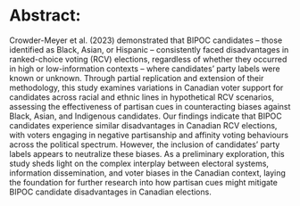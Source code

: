 # Abstract:
Crowder-Meyer et al. (2023) demonstrated that BIPOC candidates – those identified as Black, Asian, or Hispanic – consistently faced disadvantages in ranked-choice voting (RCV) elections, regardless of whether they occurred in high or low-information contexts – where candidates’ party labels were known or unknown. Through partial replication and extension of their methodology, this study examines variations in Canadian voter support for candidates across racial and ethnic lines in hypothetical RCV scenarios, assessing the effectiveness of partisan cues in counteracting biases against Black, Asian, and Indigenous candidates. Our findings indicate that BIPOC candidates experience similar disadvantages in Canadian RCV elections, with voters engaging in negative partisanship and affinity voting behaviours across the political spectrum. However, the inclusion of candidates’ party labels appears to neutralize these biases. As a preliminary exploration, this study sheds light on the complex interplay between electoral systems, information dissemination, and voter biases in the Canadian context, laying the foundation for further research into how partisan cues might mitigate BIPOC candidate disadvantages in Canadian elections.
